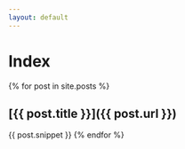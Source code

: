 ```yaml
---
layout: default
---
```


# Index

{% for post in site.posts %}
## [{{ post.title }}]({{ post.url }})

{{ post.snippet }}
{% endfor %}
